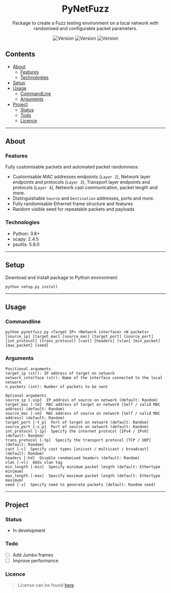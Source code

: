 <h1 align="center">PyNetFuzz</h1>

<p align="center">Package to create a Fuzz testing environment on a local network with randomised and configurable packet parameters.</p>

<div align="center">
    <img alt="Version" title="Package Version" src="https://img.shields.io/badge/PyNetFuzz-v1.0.0-blue">
    <img alt="Version" title="Package Coverage" src="https://img.shields.io/badge/coverage-75%25-green">
    <img alt="Version" title="Package License" src="https://img.shields.io/badge/license-MIT-lightgrey">
</div>

## Contents

* [About](#about)
  * [Features](#features)
  * [Technologies](#technologies)
* [Setup](#setup)
* [Usage](#usage)
  * [CommandLine](#commandline)
  * [Arguments](#arguments)
* [Project](#project)
  * [Status](#status)
  * [Todo](#todo)
  * [Licence](#licence)

---

## About

### Features

Fully customisable packets and automated packet randomness:

* Customisable MAC addresses endpoints (`Layer 2`), Network layer endpoints and protocols (`Layer 3`), Transport layer endpoints and protocols (`Layer 4`), Network cast communication, packet length and more.
* Distinguishable `Source` and `Destination` addresses, ports and more.
* Fully randomisable Ethernet frame structure and features
* Random visible seed for repeatable packets and payloads

### Technologies

* Python: 3.8+
* scapy: 2.4.5
* psutils: 5.8.0

---

## Setup

Download and install package to Python environment

```CLI
python setup.py install
```

---

## Usage

### Commandline

```CLI
python pynetfuzz.py <Target IP> <Network interface> <N packets> [source_ip] [target_mac] [source_mac] [target_port] [source_port] [int_protocol] [trans_protocol] [cast] [headers] [vlan] [min_packet] [max_packet] [seed]
```

### Arguments

```CLI
Positional arguments
target_ip (str): IP address of target on network
network_interface (str): Name of the interface connected to the local network
n_packets (int): Number of packets to be sent

Optional arguments
source_ip [-sip]  IP address of source on network (default: Random)
target_mac [-tm]  MAC address of target on network [Self / valid MAC address] (default: Random)
source_mac [-sm]  MAC address of source on network [Self / valid MAC address] (default: Random)
target_port [-t_p]  Port of target on network (default: Random)
source_port [-s_p]  Port of source on network (default: Random)
int_protocol [-ip]  Specify the internet protocol [IPv4 / IPv6] (default: Random)
trans_protocol [-tp]  Specify the transport protocol [TCP / UDP] (default: Random)
cast [-c]  Specify cast types [unicast / multicast / broadcast] (default: Random)
headers [-hd]  Disable randomised headers (default: Random)
vlan [-vl]  Adds vlan tag
min_length [-min]  Specify minimum packet length (default: Ethertype minimum)
max_length [-max]  Specify maximum packet length (default: Ethertype maximum)
seed [-s]  Specify seed to generate packets (default: Random seed)
```

---

## Project

### Status

* In development

### Todo

* [ ] Add Jumbo frames
* [ ] Improve performance

### Licence

> License can be found [here](./LICENSE)
